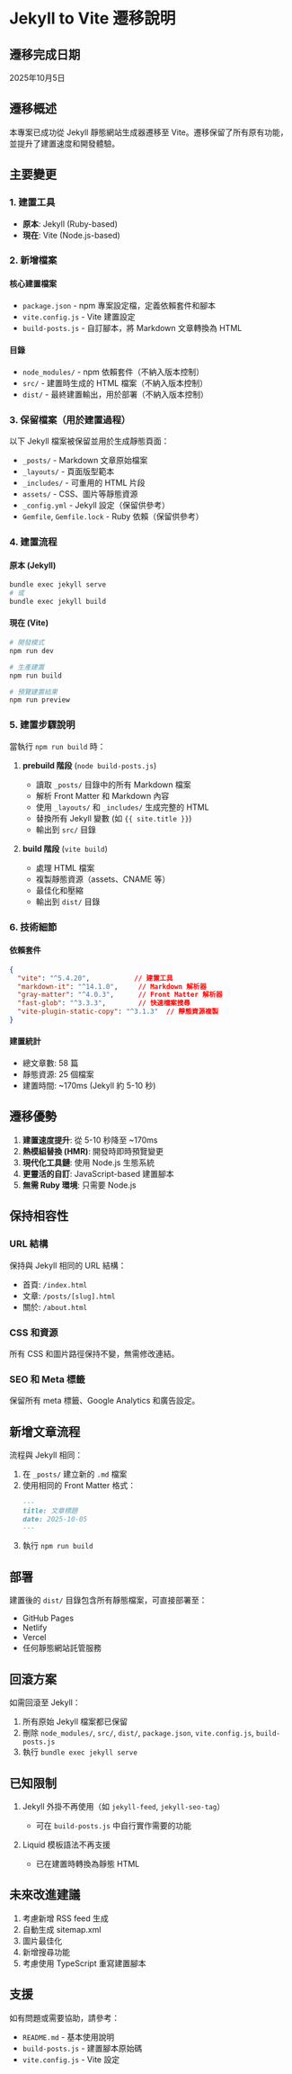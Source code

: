 # Jekyll to Vite 遷移說明

## 遷移完成日期
2025年10月5日

## 遷移概述

本專案已成功從 Jekyll 靜態網站生成器遷移至 Vite。遷移保留了所有原有功能，並提升了建置速度和開發體驗。

## 主要變更

### 1. 建置工具
- **原本**: Jekyll (Ruby-based)
- **現在**: Vite (Node.js-based)

### 2. 新增檔案

#### 核心建置檔案
- `package.json` - npm 專案設定檔，定義依賴套件和腳本
- `vite.config.js` - Vite 建置設定
- `build-posts.js` - 自訂腳本，將 Markdown 文章轉換為 HTML

#### 目錄
- `node_modules/` - npm 依賴套件（不納入版本控制）
- `src/` - 建置時生成的 HTML 檔案（不納入版本控制）
- `dist/` - 最終建置輸出，用於部署（不納入版本控制）

### 3. 保留檔案（用於建置過程）

以下 Jekyll 檔案被保留並用於生成靜態頁面：
- `_posts/` - Markdown 文章原始檔案
- `_layouts/` - 頁面版型範本
- `_includes/` - 可重用的 HTML 片段
- `assets/` - CSS、圖片等靜態資源
- `_config.yml` - Jekyll 設定（保留供參考）
- `Gemfile`, `Gemfile.lock` - Ruby 依賴（保留供參考）

### 4. 建置流程

#### 原本 (Jekyll)
```bash
bundle exec jekyll serve
# 或
bundle exec jekyll build
```

#### 現在 (Vite)
```bash
# 開發模式
npm run dev

# 生產建置
npm run build

# 預覽建置結果
npm run preview
```

### 5. 建置步驟說明

當執行 `npm run build` 時：

1. **prebuild 階段** (`node build-posts.js`)
   - 讀取 `_posts/` 目錄中的所有 Markdown 檔案
   - 解析 Front Matter 和 Markdown 內容
   - 使用 `_layouts/` 和 `_includes/` 生成完整的 HTML
   - 替換所有 Jekyll 變數 (如 `{{ site.title }}`)
   - 輸出到 `src/` 目錄

2. **build 階段** (`vite build`)
   - 處理 HTML 檔案
   - 複製靜態資源（assets、CNAME 等）
   - 最佳化和壓縮
   - 輸出到 `dist/` 目錄

### 6. 技術細節

#### 依賴套件
```json
{
  "vite": "^5.4.20",           // 建置工具
  "markdown-it": "^14.1.0",     // Markdown 解析器
  "gray-matter": "^4.0.3",      // Front Matter 解析器
  "fast-glob": "^3.3.3",        // 快速檔案搜尋
  "vite-plugin-static-copy": "^3.1.3"  // 靜態資源複製
}
```

#### 建置統計
- 總文章數: 58 篇
- 靜態資源: 25 個檔案
- 建置時間: ~170ms (Jekyll 約 5-10 秒)

## 遷移優勢

1. **建置速度提升**: 從 5-10 秒降至 ~170ms
2. **熱模組替換 (HMR)**: 開發時即時預覽變更
3. **現代化工具鏈**: 使用 Node.js 生態系統
4. **更靈活的自訂**: JavaScript-based 建置腳本
5. **無需 Ruby 環境**: 只需要 Node.js

## 保持相容性

### URL 結構
保持與 Jekyll 相同的 URL 結構：
- 首頁: `/index.html`
- 文章: `/posts/[slug].html`
- 關於: `/about.html`

### CSS 和資源
所有 CSS 和圖片路徑保持不變，無需修改連結。

### SEO 和 Meta 標籤
保留所有 meta 標籤、Google Analytics 和廣告設定。

## 新增文章流程

流程與 Jekyll 相同：

1. 在 `_posts/` 建立新的 `.md` 檔案
2. 使用相同的 Front Matter 格式：
   ```markdown
   ---
   title: 文章標題
   date: 2025-10-05
   ---
   ```
3. 執行 `npm run build`

## 部署

建置後的 `dist/` 目錄包含所有靜態檔案，可直接部署至：
- GitHub Pages
- Netlify
- Vercel
- 任何靜態網站託管服務

## 回滾方案

如需回滾至 Jekyll：
1. 所有原始 Jekyll 檔案都已保留
2. 刪除 `node_modules/`, `src/`, `dist/`, `package.json`, `vite.config.js`, `build-posts.js`
3. 執行 `bundle exec jekyll serve`

## 已知限制

1. Jekyll 外掛不再使用（如 `jekyll-feed`, `jekyll-seo-tag`）
   - 可在 `build-posts.js` 中自行實作需要的功能

2. Liquid 模板語法不再支援
   - 已在建置時轉換為靜態 HTML

## 未來改進建議

1. 考慮新增 RSS feed 生成
2. 自動生成 sitemap.xml
3. 圖片最佳化
4. 新增搜尋功能
5. 考慮使用 TypeScript 重寫建置腳本

## 支援

如有問題或需要協助，請參考：
- `README.md` - 基本使用說明
- `build-posts.js` - 建置腳本原始碼
- `vite.config.js` - Vite 設定
